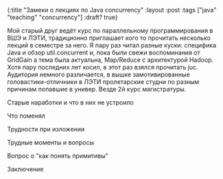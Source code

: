 {:title "Замеки о лекциях по Java concurrency"
 :layout :post
 :tags  ["java" "teaching" "concurrency"]
 :draft? true}

Мой старый друг ведёт курс по параллельному программирования в ВШЭ и ЛЭТИ, традиционно приглашает кого то прочитать несколько лекций в семестре за него. Я пару раз читал разные куски: специфика Java и обзор util.concurrent и, пока были свежи воспоминания от GridGain а тема была актуальна, Map/Reduce с архитектурой Hadoop. Хотя пару последних лет косил, в этот раз взялся прочитать juc. Аудитория немного различается, в вышке замотивированные головастики-отличники в ЛЭТИ пролетарские студни по разным причинам попавшие в универ. Везде 2й курс магистратуры.

Старые наработки и что в них не устроило

Что поменял

Трудности при изложении

Трудные моменты и вопросы

Вопрос о "как понять примитивы"

Заключение

